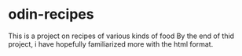 # odin-recipes
This is a project on recipes of various kinds of food
By the end of thid project, i have hopefully familiarized more with the 
html format.